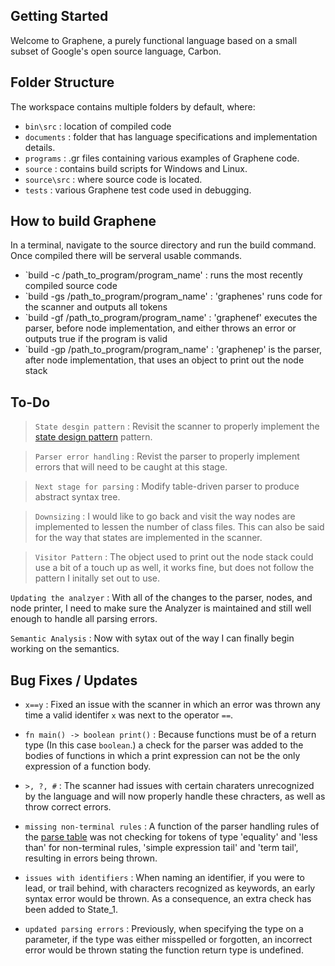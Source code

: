 ## Getting Started

Welcome to Graphene, a purely functional language based on a small subset of Google's open source language, Carbon.

## Folder Structure

The workspace contains multiple folders by default, where:

- `bin\src`    : location of compiled code
- `documents`  : folder that has language specifications and implementation details.
- `programs`   : .gr files containing various examples of Graphene code.
- `source`     : contains build scripts for Windows and Linux.
- `source\src` : where source code is located.
- `tests`      : various Graphene test code used in debugging. 

## How to build Graphene

In a terminal, navigate to the source directory and run the build command. Once compiled there will be serveral usable commands.

- `build -c /path_to_program/program_name'  : runs the most recently compiled source code
- `build -gs /path_to_program/program_name' : 'graphenes' runs code for the scanner and outputs all tokens
- `build -gf /path_to_program/program_name' : 'graphenef' executes the parser, before node implementation, and either throws an error or outputs true if the program is valid
- `build -gp /path_to_program/program_name' : 'graphenep' is the parser, after node implementation, that uses an object to print out the node stack

## To-Do

> `State desgin pattern` : Revisit the scanner to properly implement the [state design pattern](https://sourcemaking.com/design_patterns/state) pattern.

> `Parser error handling` : Revist the parser to properly implement errors that will need to be caught at this stage.

> `Next stage for parsing` : Modify table-driven parser to produce abstract syntax tree.

> `Downsizing` : I would like to go back and visit the way nodes are implemented to lessen the number of class files. This can also be said for the way that states are implemented in the scanner.

> `Visitor Pattern` : The object used to print out the node stack could use a bit of a touch up as well, it works fine, but does not follow the pattern I initally set out to use.

`Updating the analzyer` : With all of the changes to the parser, nodes, and node printer, I need to make sure the Analyzer is maintained and still well enough to handle all parsing errors.

`Semantic Analysis` : Now with sytax out of the way I can finally begin working on the semantics.


## Bug Fixes / Updates

- `x==y` : Fixed an issue with the scanner in which an error was thrown any time a valid identifer `x` was next to the operator `==`.

- `fn main() -> boolean print()` : Because functions must be of a return type (In this case `boolean`.) a check for the parser was added to the bodies of functions in which a print expression can not be the only expression of a function body.

- `>, ?, #` : The scanner had issues with certain charaters unrecognized by the language and will now properly handle these chracters, as well as throw correct errors.

- `missing non-terminal rules` : A function of the parser handling rules of the [parse table](https://github.com/Frost0522/Graphene/tree/main/documents) was not checking for tokens of type 'equality' and 'less than' for non-terminal rules, 'simple expression tail' and 'term tail', resulting in errors being thrown.

- `issues with identifiers` : When naming an identifier, if you were to lead, or trail behind, with characters recognized as keywords, an early syntax error would be thrown. As a consequence, an extra check has been added to State_1.

- `updated parsing errors` : Previously, when specifying the type on a parameter, if the type was either misspelled or forgotten, an incorrect error would be thrown stating the function return type is undefined.
